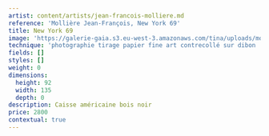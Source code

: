 ```yaml
---
artist: content/artists/jean-francois-molliere.md
reference: 'Mollière Jean-François, New York 69'
title: New York 69
image: 'https://galerie-gaia.s3.eu-west-3.amazonaws.com/tina/uploads/molliere-jean-francois/galerie gaia - jean françois molliere -DSF2670.jpg'
technique: 'photographie tirage papier fine art contrecollé sur dibon '
fields: []
styles: []
weight: 0
dimensions:
  height: 92
  width: 135
  depth: 0
description: Caisse américaine bois noir
price: 2800
contextual: true
---
```



